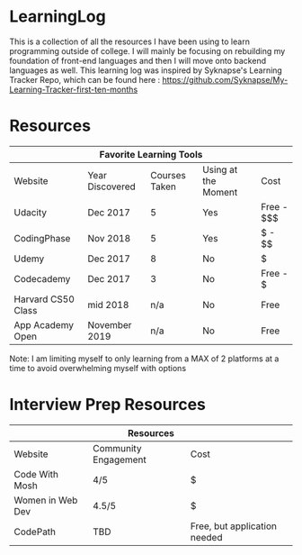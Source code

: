 # LearningLog

This is a collection of all the resources I have been using to learn programming outside of college. I will mainly be focusing on rebuilding my foundation of front-end languages
and then I will move onto backend languages as well. This learning log was inspired by Syknapse's Learning Tracker Repo, which
can be found here : https://github.com/Syknapse/My-Learning-Tracker-first-ten-months

# Resources 

<table>
    <thead>
        <tr>
            <th colspan="5">Favorite Learning Tools</th>
        </tr>
    </thead>
    <tbody>
        <tr>
            <td>Website</td>
            <td>Year Discovered</td>
            <td>Courses Taken</td>
            <td> Using at the Moment </td>
            <td>Cost</td>
        </tr>
        <tr>
            <td> Udacity </td> 
            <td> Dec 2017 </td>
            <td>  5 </td>
            <td> Yes </td>
            <td> Free - $$$ </td>
        </tr>
        <tr>
         <td> CodingPhase </td>
            <td> Nov 2018 </td>
            <td>  5 </td>
            <td> Yes </td>
            <td> $ - $$ </td>
        </tr>
         <tr>
        <td> Udemy </td>
             <td> Dec 2017 </td>
            <td> 8 </td>
            <td> No </td>
            <td> $ </td>
        </tr>
        <tr>
        <td> Codecademy </td>
            <td> Dec 2017 </td>
            <td> 3 </td>
            <td> No </td>
            <td> Free - $ </td>
        </tr>
         <tr>
        <td> Harvard CS50 Class</td>
             <td> mid 2018 </td>
            <td> n/a </td>
            <td> No </td>
            <td> Free </td>
        </tr>
        <tr>
        <td> App Academy Open </td>
            <td> November 2019 </td>
            <td> n/a </td>
            <td> No </td>
            <td> Free </td>
        </tr>
    </tbody>
</table>

Note: I am limiting myself to only learning from a MAX of 2 platforms at a time to avoid overwhelming myself with options

# Interview Prep Resources
<table>
    <thead>
        <tr>
            <th colspan="3"> Resources </th>
        </tr>
    </thead>
    <tbody>
        <tr>
            <td>Website</td>
            <td> Community Engagement</td>
            <td>Cost</td>
        </tr>
         <tr>
        <td> Code With Mosh </td>
            <td> 4/5 </td>
            <td> $ </td>
        </tr>
          <tr>
        <td> Women in Web Dev </td>
            <td> 4.5/5 </td>
            <td> $ </td>
        </tr>
          <tr>
        <td> CodePath </td>
            <td> TBD </td>
            <td> Free, but application needed </td>
        </tr>
    </tbody>
</table>

